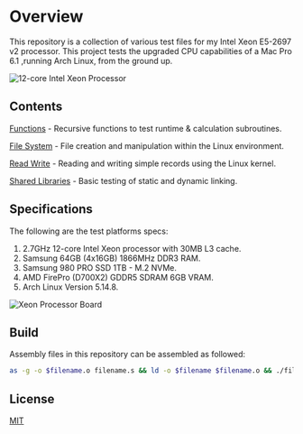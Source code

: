 # Overview

This repository is a collection of various test files for my Intel Xeon E5-2697 v2 processor. This project tests the upgraded CPU capabilities of a Mac Pro 6.1 ,running Arch Linux, from the ground up.

![12-core Intel Xeon Processor](/images/12-core_Intel_Xeon_Processor.png)

## Contents

[Functions](/functions/) - Recursive functions to test runtime & calculation subroutines.

[File System](/filesystem/) - File creation and manipulation within the Linux environment.

[Read Write](/readwrite/) - Reading and writing simple records using the Linux kernel.

[Shared Libraries](/sharedlib/) - Basic testing of static and dynamic linking.


## Specifications

The following are the test platforms specs:

1. 2.7GHz 12-core Intel Xeon processor with 30MB L3 cache.
2. Samsung 64GB (4x16GB) 1866MHz DDR3 RAM.
3. Samsung 980 PRO SSD 1TB - M.2 NVMe.
4. AMD FirePro (D700X2) GDDR5 SDRAM 6GB VRAM.
5. Arch Linux Version 5.14.8.

![Xeon Processor Board](/images/Xeon_Processor_Board.png)

## Build

Assembly files in this repository can be assembled as followed:

```bash
as -g -o $filename.o filename.s && ld -o $filename $filename.o && ./filename
```

## License

[MIT](https://choosealicense.com/licenses/mit/)
